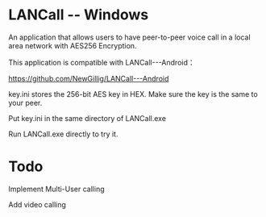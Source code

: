 # LANCall -- Windows

An application that allows users to have peer-to-peer voice call in a local area network with AES256 Encryption.

This application is compatible with LANCall---Android：

https://github.com/NewGillig/LANCall---Android

key.ini stores the 256-bit AES key in HEX. Make sure the key is the same to your peer.

Put key.ini in the same directory of LANCall.exe

Run LANCall.exe directly to try it.

# Todo

Implement Multi-User calling

Add video calling
